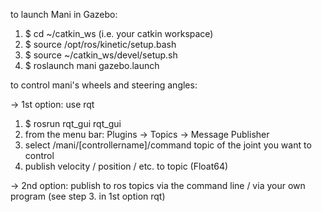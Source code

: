 to launch Mani in Gazebo:

1. $ cd ~/catkin_ws	 (i.e. your catkin workspace)
2. $ source /opt/ros/kinetic/setup.bash
3. $ source ~/catkin_ws/devel/setup.sh
4. $ roslaunch mani gazebo.launch

to control mani's wheels and steering angles:

-> 1st option: use rqt
1. $ rosrun rqt_gui rqt_gui
2. from the menu bar: Plugins -> Topics -> Message Publisher
3. select /mani/[controllername]/command topic of the joint you want to control
4. publish velocity / position / etc. to topic (Float64)

-> 2nd option: publish to ros topics via the command line / via your own program (see step 3. in 1st option rqt)
